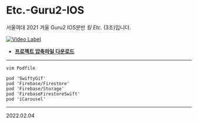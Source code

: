 # Etc.-Guru2-IOS
서울여대 2021 겨울 Guru2 IOS분반 *팀 Etc.* (3조)입니다.    

[![Video Label](http://img.youtube.com/vi/6b3meV2ckhE/3.jpg)](https://youtu.be/6b3meV2ckhE)     


* __[프로젝트 압축파일 다운로드](https://drive.google.com/file/d/13EovHrm08COpr24Xoek3gNEIMe0L-A2i/view?usp=sharing)__

---

```
vim Podfile
```

```
pod 'SwiftyGif'
pod 'Firebase/Firestore'
pod 'Firebase/Storage'
pod 'FirebaseFirestoreSwift'
pod 'iCarousel'
```
---
2022.02.04
